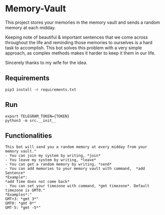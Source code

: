 # Memory-Vault

This project stores your memories in the memory vault and sends a random memory at each midday.

Keeping note of beautiful & important sentences that we come across throughout the life and reminding those memories to ourselves is a hard task to accomplish.
This bot solves this problem with a very simple approach, as complex methods makes it harder to keep it them in our life.

Sincerely thanks to my wife for the idea.

## Requirements
```
pip3 install -r requirements.txt
```

## Run
```
export TELEGRAM_TOKEN={TOKEN}
python3 -m src.__init__
```

## Functionalities
```
This bot will send you a random memory at every midday from your memory vault."
- You can join my system by writing, *join*
- You leave my system by writing, *leave*
- You can get a random memory by writing, *send*
- You can add memories to your memory vault with command,  *add Sentence*
*Example*:
*add Time does not come back*
- You can set your timezone with command, *gmt timezone*. Default timezone is GMT0."
*Examples*:"
GMT+3: *gmt 3*"
GMT0: *gmt 0*"
GMT-5: *gmt -5*"
```
